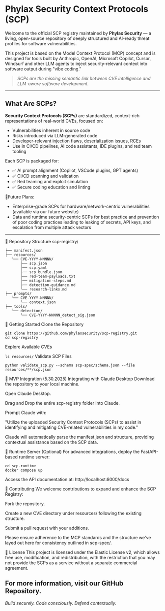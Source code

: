 # Phylax Security Context Protocols (SCP)

Welcome to the official SCP registry maintained by **Phylax Security** — a living, open-source repository of deeply structured and AI-ready threat profiles for software vulnerabilities.

This project is based on the Model Context Protocol (MCP) concept and is designed for tools built by Anthropic, OpenAI, Microsoft Copilot, Cursor, Windsurf and other LLM agents to inject security-relevant context into software output during "vibe coding."

> _SCPs are the missing semantic link between CVE intelligence and LLM-aware software development._

---

## What Are SCPs?

**Security Context Protocols (SCPs)** are standardized, context-rich representations of real-world CVEs, focused on:

- Vulnerabilities inherent in source code
- Risks introduced via LLM-generated code
- Developer-relevant injection flaws, deserialization issues, RCEs
- Use in CI/CD pipelines, AI code assistants, IDE plugins, and red team tooling

Each SCP is packaged for:

- ✅ AI prompt alignment (Copilot, VSCode plugins, GPT agents)
- ✅ CI/CD scanning and validation
- ✅ Red teaming and exploit simulation
- ✅ Secure coding education and linting

🔮Future Plans:
- Enterprise-grade SCPs for hardware/network-centric vulnerabilities (available via our future website)
- Data and runtime security-centric SCPs for best practice and prevention of poor coding practices leading to leaking of secrets, API keys, and escalation from multiple attack vectors

---

📁 Repository Structure
scp-registry/
```
├── manifest.json
├── resources/
   └── CVE-YYYY-NNNNN/
       ├── scp.json
       ├── scp.yaml
       ├── scp_bundle.json
       ├── red-team-payloads.txt
       ├── mitigation-steps.md
       ├── detection-guidance.md
       └── research-links.md
├── prompts/
   └── CVE-YYYY-NNNNN/
       └── context.json
├── tools/
   └── detection/
       └── CVE-YYYY-NNNNN_detect_sig.json
```

🚀 Getting Started
Clone the Repository
```
git clone https://github.com/phylaxsecurity/scp-registry.git
cd scp-registry
```
Explore Available CVEs


```ls resources/```
Validate SCP Files
```
python validate_scp.py --schema scp-spec/schema.json --file resources/**/scp.json
```

🧠 MVP Integration (5.30.2025) Integrating with Claude Desktop
Download the repository to your local machine.

Open Claude Desktop.

Drag and Drop the entire scp-registry folder into Claude.

Prompt Claude with:

"Utilize the uploaded Security Context Protocols (SCPs) to assist in identifying and mitigating CVE-related vulnerabilities in my code."

Claude will automatically parse the manifest.json and structure, providing contextual assistance based on the SCP data.

🔧 Runtime Server (Optional)
For advanced integrations, deploy the FastAPI-based runtime server:
```
cd scp-runtime
docker compose up
```
Access the API documentation at: http://localhost:8000/docs

🤝 Contributing
We welcome contributions to expand and enhance the SCP Registry:

Fork the repository.

Create a new CVE directory under resources/ following the existing structure.

Submit a pull request with your additions.

Please ensure adherence to the MCP standards and the structure we've layed out here for consistency outlined in scp-spec/.

📄 License
This project is licensed under the Elastic License v2, which allows free use, modification, and redistribution, with the restriction that you may not provide the SCPs as a service without a separate commercial agreement.

For more information, visit our GitHub Repository.
---

*Build securely. Code consciously. Defend contextually.*  
